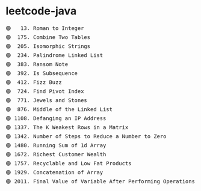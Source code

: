 # leetcode-java

<pre>
🟢   13. Roman to Integer
🟢  175. Combine Two Tables
🟢  205. Isomorphic Strings
🟢  234. Palindrome Linked List
🟢  383. Ransom Note
🟢  392. Is Subsequence
🟢  412. Fizz Buzz
🟢  724. Find Pivot Index
🟢  771. Jewels and Stones
🟢  876. Middle of the Linked List
🟢 1108. Defanging an IP Address
🟢 1337. The K Weakest Rows in a Matrix
🟢 1342. Number of Steps to Reduce a Number to Zero
🟢 1480. Running Sum of 1d Array
🟢 1672. Richest Customer Wealth
🟢 1757. Recyclable and Low Fat Products
🟢 1929. Concatenation of Array
🟢 2011. Final Value of Variable After Performing Operations
</pre>